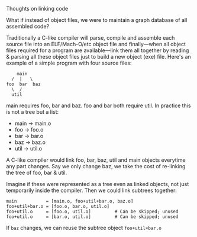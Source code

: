 Thoughts on linking code

What if instead of object files, we were to maintain a graph database of all
assembled code?

Traditionally a C-like compiler will parse, compile and assemble each source file into
an ELF/Mach-O/etc object file and
finally—when all object files required for a program are available—link them all together
by reading & parsing all these object files just to build a new object (exe) file.
Here's an example of a simple program with four source files:

	    main
	  /  |   \
	foo  bar  baz
	  \  /
	  util

main requires foo, bar and baz. foo and bar both require util.
In practice this is not a tree but a list:

- main -> main.o
- foo -> foo.o
- bar -> bar.o
- baz -> baz.o
- util -> util.o

A C-like compiler would link foo, bar, baz, util and main objects everytime any part changes.
Say we only change baz, we take the cost of re-linking the tree of foo, bar & util.

Imagine if these were represented as a tree even as linked objects, not just temporarily
inside the compiler. Then we could link subtrees together:

	main           = [main.o, foo+util+bar.o, baz.o]
	foo+util+bar.o = [foo.o, bar.o, util.o]
	foo+util.o     = [foo.o, util.o]         # Can be skipped; unused
	foo+util.o     = [bar.o, util.o]         # Can be skipped; unused

If `baz` changes, we can reuse the subtree object `foo+util+bar.o`
